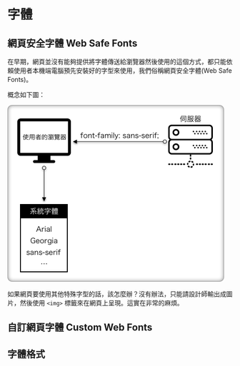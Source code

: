 # 字體

## 網頁安全字體 Web Safe Fonts

在早期，網頁並沒有能夠提供將字體傳送給瀏覽器然後使用的這個方式，都只能依賴使用者本機端電腦預先安裝好的字型來使用，我們俗稱網頁安全字體\(Web Safe Fonts\)。

概念如下圖：

![](../../.gitbook/assets/web_safe_fonts.png)

如果網頁要使用其他特殊字型的話，該怎麼辦？沒有辦法，只能請設計師輸出成圖片，然後使用 `<img>` 標籤來在網頁上呈現。這實在非常的麻煩。

## 自訂網頁字體 Custom Web Fonts

## 字體格式



